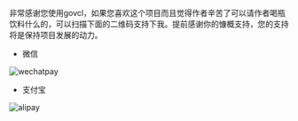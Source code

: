 ﻿
非常感谢您使用govcl，如果您喜欢这个项目而且觉得作者辛苦了可以请作者喝瓶饮料什么的，可以扫描下面的二维码支持下我。提前感谢你的慷概支持，您的支持将是保持项目发展的动力。 


* 微信  

![wechatpay](https://ying32.github.io/imgs/wechatpay.jpg)  

* 支付宝   

![alipay](https://ying32.github.io/imgs/alipay.jpg)  